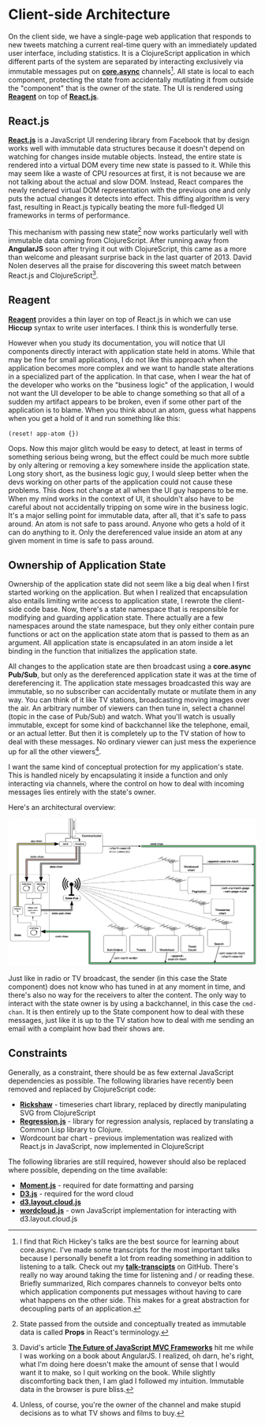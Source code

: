 # Client-side Architecture
On the client side, we have a single-page web application that responds to new tweets matching a current real-time query with an immediately updated user interface, including statistics. It is a ClojureScript application in which different parts of the system are separated by interacting exclusively via immutable messages put on **[core.async](core.async)** channels[^hickey-core-async]. All state is local to each component, protecting the state from accidentally mutilating it from outside the "component" that is the owner of the state. The UI is rendered using **[Reagent](http://reagent-project.github.io)** on top of **[React.js](http://facebook.github.io/react/)**.

[^hickey-core-async]: I find that Rich Hickey's talks are the best source for learning about core.async. I've made some transcripts for the most important talks because I personally benefit a lot from reading something in addition to listening to a talk. Check out my **[talk-transcipts](https://github.com/matthiasn/talk-transcripts)** on GitHub. There's really no way around taking the time for listening and / or reading these. Briefly summarized, Rich compares channels to conveyor belts onto which application components put messages without having to care what happens on the other side. This makes for a great abstraction for decoupling parts of an application.

## React.js
**[React.js](http://facebook.github.io/react/)** is a JavaScript UI rendering library from Facebook that by design works well with immutable data structures because it doesn't depend on watching for changes inside mutable objects. Instead, the entire state is rendered into a virtual DOM every time new state is passed to it. While this may seem like a waste of CPU resources at first, it is not because we are not talking about the actual and slow DOM. Instead, React compares the newly rendered virtual DOM representation with the previous one and only puts the actual changes it detects into effect. This diffing algorithm is very fast, resulting in React.js typically beating the more full-fledged UI frameworks in terms of performance.

This mechanism with passing new state[^props] now works particularly well with immutable data coming from ClojureScript. After running away from **AngularJS** soon after trying it out with ClojureScript, this came as a more than welcome and pleasant surprise back in the last quarter of 2013. David Nolen deserves all the praise for discovering this sweet match between React.js and ClojureScript[^nolen-mvc].

[^props]: State passed from the outside and conceptually treated as immutable data is called **Props** in React's terminology. 

[^nolen-mvc]: David's article **[The Future of JavaScript MVC Frameworks](http://swannodette.github.io/2013/12/17/the-future-of-javascript-mvcs/)** hit me while I was working on a book about AngularJS. I realized, oh darn, he's right, what I'm doing here doesn't make the amount of sense that I would want it to make, so I quit working on the book. While slightly discomforting back then, I am glad I followed my intuition. Immutable data in the browser is pure bliss.

## Reagent
**[Reagent](http://reagent-project.github.io)** provides a thin layer on top of React.js in which we can use **Hiccup** syntax to write user interfaces. I think this is wonderfully terse.

However when you study its documentation, you will notice that UI components directly interact with application state held in atoms. While that may be fine for small applications, I do not like this approach when the application becomes more complex and we want to handle state alterations in a specialized part of the application. In that case, when I wear the hat of the developer who works on the "business logic" of the application, I would not want the UI developer to be able to change something so that all of a sudden my artifact appears to be broken, even if some other part of the application is to blame. When you think about an atom, guess what happens when you get a hold of it and run something like this:

~~~
(reset! app-atom {})
~~~

Oops. Now this major glitch would be easy to detect, at least in terms of something serious being wrong, but the effect could be much more subtle by only altering or removing a key somewhere inside the application state. Long story short, as the business logic guy, I would sleep better when the devs working on other parts of the application could not cause these problems. This does not change at all when the UI guy happens to be me. When my mind works in the context of UI, it shouldn't also have to be careful about not accidentally tripping on some wire in the business logic. It's a major selling point for immutable data, after all, that it's safe to pass around. An atom is not safe to pass around. Anyone who gets a hold of it can do anything to it. Only the dereferenced value inside an atom at any given moment in time is safe to pass around.

## Ownership of Application State
Ownership of the application state did not seem like a big deal when I first started working on the application. But when I realized that encapsulation also entails limiting write access to application state, I rewrote the client-side code base. Now, there's a state namespace that is responsible for modifying and guarding application state. There actually are a few namespaces around the state namespace, but they only either contain pure functions or act on the application state atom that is passed to them as an argument. All application state is encapsulated in an atom inside a let binding in the function that initializes the application state.

All changes to the application state are then broadcast using a **core.async Pub/Sub**, but only as the dereferenced application state it was at the time of dereferencing it. The application state messages broadcasted this way are immutable, so no subscriber can accidentally mutate or mutilate them in any way. You can think of it like TV stations, broadcasting moving images over the air. An arbitrary number of viewers can then tune in, select a channel (topic in the case of Pub/Sub) and watch. What you'll watch is usually immutable, except for some kind of backchannel like the telephone, email, or an actual letter. But then it is completely up to the TV station of how to deal with these messages. No ordinary viewer can just mess the experience up for all the other viewers[^tv].

[^tv]: Unless, of course, you're the owner of the channel and make stupid decisions as to what TV shows and films to buy.

I want the same kind of conceptual protection for my application's state. This is handled nicely by encapsulating it inside a function and only interacting via channels, where the control on how to deal with incoming messages lies entirely with the state's owner. 

Here's an architectural overview:

![](images/client-overview.png)

Just like in radio or TV broadcast, the sender (in this case the State component) does not know who has tuned in at any moment in time, and there's also no way for the receivers to alter the content. The only way to interact with the state owner is by using a backchannel, in this case the ````cmd-chan````. It is then entirely up to the State component how to deal with these messages, just like it is up to the TV station how to deal with me sending an email with a complaint how bad their shows are.

## Constraints
Generally, as a constraint, there should be as few external JavaScript dependencies as possible. The following libraries have recently been removed and replaced by ClojureScript code:

* **[Rickshaw](http://code.shutterstock.com/rickshaw/)** - timeseries chart library, replaced by directly manipulating SVG from ClojureScript
* **[Regression.js](https://github.com/Tom-Alexander/regression-js)** - library for regression analysis, replaced by translating a Common Lisp library to Clojure.
* Wordcount bar chart - previous implementation was realized with React.js in JavaScript, now implemented in ClojureScript

The following libraries are still required, however should also be replaced where possible, depending on the time available:

* **[Moment.js](http://momentjs.com)** - required for date formatting and parsing
* **[D3.js](http://d3js.org)** - required for the word cloud
* **[d3.layout.cloud.js](https://github.com/jasondavies/d3-cloud)**
* **[wordcloud.js](https://github.com/matthiasn/BirdWatch/blob/43a9c09493257b9c9b5e9e5644df5f67085feb84/Clojure-Websockets/MainApp/resources/public/js/wordcloud.js)** - own JavaScript implementation for interacting with d3.layout.cloud.js
